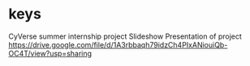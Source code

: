 # keys
CyVerse summer internship project
Slideshow Presentation of project https://drive.google.com/file/d/1A3rbbaqh79idzCh4PIxANiouiQb-OC4T/view?usp=sharing
